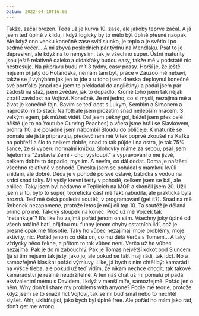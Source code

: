 ```yaml
---
Datum: 2022-04-10T16:03
---
```

Takže, začal březen. Teda už je kurva 10. zase, ale jakoby teprve začal. A já jsem teď úplně v klidu, i když logicky by to mělo být úplně přesně naopak. Ale když ono venku konečně zase svítí slunko, je teplo a je světlo i po sedmé večer... A mi zbývá posledních pár týdnu na Mendláku. Psát to je depresivní, ale když na to nemyslím, tak je všechno super.
Ústní maturity jsou ještě relativně daleko a didakťáky budou easy, takže mě v podstatě nic nestresuje. Na přípravu budu mít 3 týdny, easy peasy. Horší je, že ještě nejsem přijatý do Holandska, nemám tam byt, práce v Zauzoo mě nebaví, takže se jí vyhýbám jak jen to jde a u toho jsem dneska deploynul konečně své portfolio (snad rok jsem to překládal do angličtiny) a podal jsem pár žádostí na stáž, jsem zvědav, jak to dopadlo.
Kromě toho jsem tak nějak ztratil závislost na Vojtovi. Konečně. Je mi jedno, co si myslí, nezajímá mě a život je konečně fajn. Bavím se teď dost s Lukym, Sembim a Šimonem a naprosto mi to stačí. Na fotbale jsem prozatím snad nejlepším hráčem. S velkým egem, jak můžeš vidět. Dal jsem pěkný gól, běžel jsem přes celé hřiště (je to na Youtube Curving Peaches) a včera jsme hráli se Slavkovem, prohra 1:0, ale pořádně jsem nabombil Bloudu do obličeje.
K maturitě se pomalu ale jistě připravuju, předevčírem mě Vítek poprvé zkoušel na Kafku na pobřeží a šlo to celkem dobře, snad to tak půjde i na ostro, je tak 75% šance, že si vyberu normální knížku. Slohovky máme za sebou, psal jsem fejeton na “Zastavte Zemi - chci vystoupit” a vypravování o mé jizvě, celkem dobře to dopadlo, myslím. A nevím, co dál dodat. Doma je naštěstí všechno relativně v pohodě. Dneska jsem se pohádal s mamkou kvůli snídani, ale dobré. Děda je v pohodě po své oslavě, babička s vodou na srdci snad taky. Mi vyšly krevní testy v pohodě, celkem jsem se bál, ale chillec.
Taky jsem byl nedávno v Teplicích na MOP a skončil jsem 20. Užil jsem si to, bylo to super, teoretická část mě fakt nabudila, ale praktická byla hrozná. Teď mě čeká poslední soutěž, v programování (get it?). Snad na mě Robenek nezapomene, protože letos je můj cíl top 10. Ta soutěž je dělaná přímo pro mě.
Takový sloupek na konec: Proč už mě Vojcek tak “netankuje”? It’s like ho zajímá pořád jenom on sám. Všechny joky úplně od všech totálně hatí, přijdou mu funny jenom chyby ostatních lidí, což je přesně opak mé filosofie. Taky ho vůbec nezajímají moje problémy, moje aktivity, nic. Pořád jenom co dělá on, co mu dělá Verča s Tomem... A taky vždycky něco řekne, a přitom to tak vůbec není. Verča už ho vůbec nezajímá. Pak je do ní zabouchlý. Pak je Tomas největší kokot pod Sluncem (já si tím nejsem tak jistý, jako jo, ale pokud se fakt mají rádi, tak idc). No a samozřejmě klasika: pořád výmluvy. Like, já bych s ním chtěl být kamarád i na výšce třeba, ale pokud už teď vidím, že nikam nechce chodit, tak takové kamarádství je reálně neudržitelné. A ten náš chat už mi pomalu připadá ekvivalentní mému s Davidem, i když v menší míře, samozřejmě. Pořád jen o něm. Why don’t I share my problems with anyone? Podle mé teorie, protože když jsem se to snažil říct Vojtovi, tak se mi buď smál nebo to nechtěl slyšet. Ahh, uklidňující, jako bych byl úplně free. Ale pořád ho mám jako rád, don’t get me wrong.